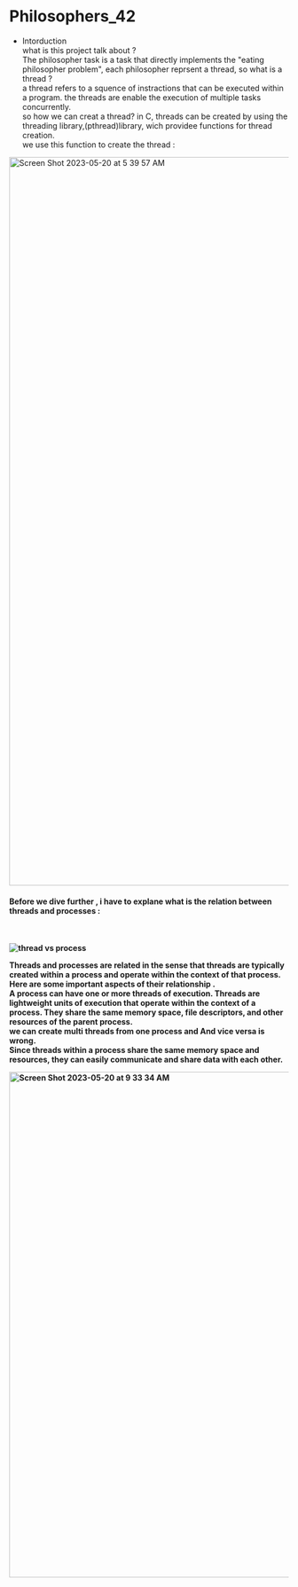 # Philosophers_42
- Intorduction <br>
what is this project talk about ?<br>
The philosopher task is a task that directly implements the "eating philosopher problem", each philosopher reprsent a thread, so what is a thread ?<br>
a thread refers to a squence of instractions that can be executed within a program. the threads are enable the execution of multiple tasks concurrently. <br>
so how we can creat a thread?
in C, threads can be created by using the threading library,(pthread)library, wich providee functions for thread creation.<br>
we use this function to create the thread :
<img width="1314" alt="Screen Shot 2023-05-20 at 5 39 57 AM" src="https://github.com/hachahbo/Philosophers_42/assets/116384287/2207fa8a-a66b-4065-bc5d-3cf9d086fce0">
<br>
<h4> Before we dive further , i have to explane what is the relation between threads and processes  : <h4><br>

![thread vs process](https://github.com/hachahbo/Philosophers_42/assets/116384287/4e01bcde-eea7-4925-af0c-103f5669d060)
  
 Threads and processes are related in the sense that threads are typically created within a process and operate within the context of that process. Here are some important aspects of their relationship .<br>
  A process can have one or more threads of execution. Threads are lightweight units of execution that operate within the context of a process. They share the same memory space, file descriptors, and other resources of the parent process. <br>
  we can create multi threads from one process and And vice versa is wrong.<br> 
  Since threads within a process share the same memory space and resources, they can easily communicate and share data with each other.
  
<img width="912" alt="Screen Shot 2023-05-20 at 9 33 34 AM" src="https://github.com/hachahbo/Philosophers_42/assets/116384287/671c2150-d04a-4f63-b057-25e7deffd954">
